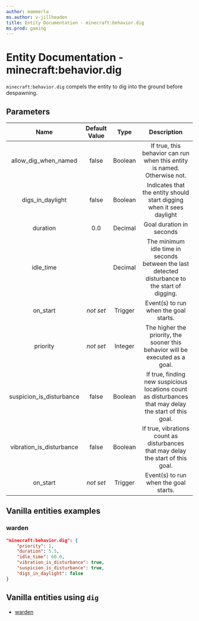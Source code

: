 ```yaml
---
author: mammerla
ms.author: v-jillheaden
title: Entity Documentation - minecraft:behavior.dig
ms.prod: gaming
---
```


# Entity Documentation - minecraft:behavior.dig

`minecraft:behavior.dig` compels the entity to dig into the ground before despawning.

## Parameters

| Name| Default Value| Type| Description |
|:-----------:|:-----------:|:-----------:|:-----------:|
| allow_dig_when_named| false| Boolean| If true, this behavior can run when this entity is named. Otherwise not. |
| digs_in_daylight| false| Boolean| Indicates that the entity should start digging when it sees daylight |
| duration| 0.0| Decimal| Goal duration in seconds |
| idle_time| | Decimal| The minimum idle time in seconds between the last detected disturbance to the start of digging. |
| on_start| *not set* | Trigger| Event(s) to run when the goal starts. |
|priority|*not set*|Integer|The higher the priority, the sooner this behavior will be executed as a goal.|
| suspicion_is_disturbance| false| Boolean| If true, finding new suspicious locations count as disturbances that may delay the start of this goal. |
| vibration_is_disturbance| false| Boolean| If true, vibrations count as disturbances that may delay the start of this goal. |
| on_start| *not set* | Trigger| Event(s) to run when the goal starts. |

## Vanilla entities examples

### warden

```json
"minecraft:behavior.dig": {
    "priority": 1,
    "duration": 5.5,
    "idle_time": 60.0,
    "vibration_is_disturbance": true,
    "suspicion_is_disturbance": true,
    "digs_in_daylight": false
}
```

## Vanilla entities using `dig`

- [warden](../../../../Source/VanillaBehaviorPack_Snippets/entities/warden.md)
